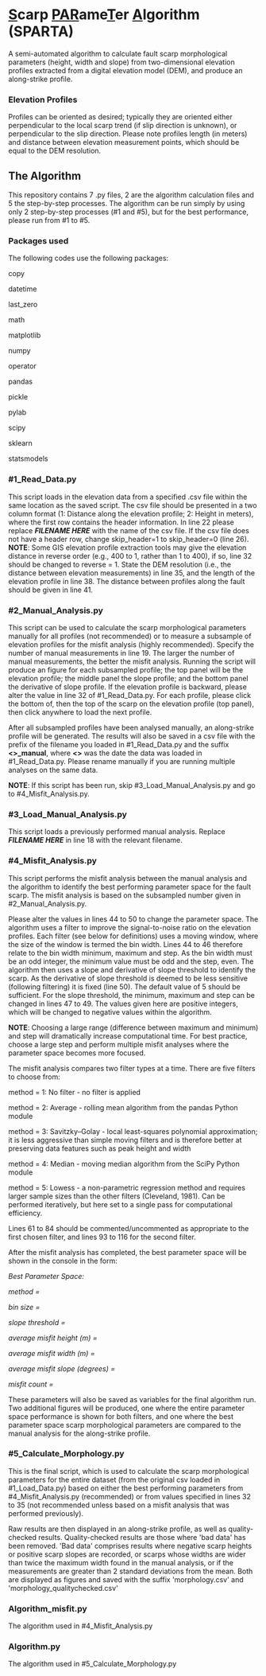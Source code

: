 # <b><u>S</b></u>carp <b><u>PAR</b></u>ame<b><u>T</b></u>er <b><u>A</b></u>lgorithm (SPARTA)

A semi-automated algorithm to calculate fault scarp morphological parameters (height, width and slope) from two-dimensional elevation profiles extracted from a digital elevation model (DEM), and produce an along-strike profile.

### Elevation Profiles

Profiles can be oriented as desired; typically they are oriented either perpendicular to the local scarp trend (if slip direction is unknown), or perpendicular to the slip direction. Please note profiles length (in meters) and distance between elevation measurement points, which should be equal to the DEM resolution.

## The Algorithm

This repository contains 7 .py files, 2 are the algorithm calculation files and 5 the step-by-step processes. The algorithm can be run
simply by using only 2 step-by-step processes (#1 and #5), but for the best performance, please run from #1 to #5.

### Packages used

The following codes use the following packages:

copy

datetime

last_zero

math

matplotlib

numpy

operator

pandas

pickle

pylab

scipy

sklearn

statsmodels

### #1_Read_Data.py

This script loads in the elevation data from a specified .csv file within the same location as the saved script. The csv file should be presented in a two column format (1: Distance along the elevation profile; 2: Height in meters), where the first row contains the header information. In line 22 please replace <i><b>FILENAME HERE</i></b> with the name of the csv file. If the csv file does not have a header row, change skip_header=1 to skip_header=0 (line 26). <b>NOTE</b>: Some GIS elevation profile extraction tools may give the elevation distance in reverse order (e.g., 400 to 1, rather than 1 to 400), if so, line 32 should be changed to reverse = 1. State the DEM resolution (i.e., the distance between elevation measurements) in line 35, and the length of the elevation profile in line 38. The distance between profiles along the fault should be given in line 41. 

### #2_Manual_Analysis.py

This script can be used to calculate the scarp morphological parameters manually for all profiles (not recommended) or to measure a subsample of elevation profiles for the misfit analysis (highly recommended). Specify the number of manual measurements in line 19. The larger the number of manual measurements, the better the misfit analysis. Running the script will produce an figure for each subsampled profile; the top panel will be the elevation profile; the middle panel the slope profile; and the bottom panel the derivative of slope profile. If the elevation profile is backward, please alter the value in line 32 of #1_Read_Data.py. For each profile, please click the bottom of, then the top of the scarp on the elevation profile (top panel), then click anywhere to load the next profile.

After all subsampled profiles have been analysed manually, an along-strike profile will be generated. The results will also be saved in a csv file with the prefix of the filename you loaded in #1_Read_Data.py and the suffix <b><<TIME STAMP>>_manual</b>, where <b><<TIME STAMP>></b> was the date the data was loaded in #1_Read_Data.py. Please rename manually if you are running multiple analyses on the same data.

<b>NOTE</b>: If this script has been run, skip #3_Load_Manual_Analysis.py and go to #4_Misfit_Analysis.py.

### #3_Load_Manual_Analysis.py

This script loads a previously performed manual analysis. Replace <i><b>FILENAME HERE</b></i> in line 18 with the relevant filename.

### #4_Misfit_Analysis.py

This script performs the misfit analysis between the manual analysis and the algorithm to identify the best performing parameter space for the fault scarp. The misfit analysis is based on the subsampled number given in #2_Manual_Analysis.py. 

Please alter the values in lines 44 to 50 to change the parameter space. The algorithm uses a filter to improve the signal-to-noise ratio on the elevation profiles. Each filter (see below for definitions) uses a moving window, where the size of the window is termed the bin width. Lines 44 to 46 therefore relate to the bin width minimum, maximum and step. As the bin width must be an odd integer, the minimum value must be odd and the step, even. The algorithm then uses a slope and derivative of slope threshold to identify the scarp. As the derivative of slope threshold is deemed to be less sensitive (following filtering) it is fixed (line 50). The default value of 5 should be sufficient. For the slope threshold, the minimum, maximum and step can be changed in lines 47 to 49. The values given here are positive integers, which will be changed to negative values within the algorithm.

<b>NOTE</b>: Choosing a large range (difference between maximum and minimum) and step will dramatically increase computational time. For best practice, choose a large step and perform multiple misfit analyses where the parameter space becomes more focused.

The misfit analysis compares two filter types at a time. There are five filters to choose from:

method = 1: No filter - no filter is applied 

method = 2: Average - rolling mean algorithm from the pandas Python module

method = 3: Savitzky–Golay - local least-squares polynomial approximation; it is less aggressive than simple moving filters and is therefore better at preserving data features such as peak height and width

method = 4: Median - moving median algorithm from the SciPy Python module

method = 5: Lowess - a non-parametric regression method and requires larger sample sizes than the other filters (Cleveland, 1981). 
                      Can be performed iteratively, but here set to a single pass for computational efficiency.

Lines 61 to 84 should be commented/uncommented as appropriate to the first chosen filter, and lines 93 to 116 for the second filter.

After the misfit analysis has completed, the best parameter space will be shown in the console in the form:

<i>Best Parameter Space:

method = 

bin size = 

slope threshold = 

average misfit height (m) =

average misfit width (m) =

average misfit slope (degrees) =

misfit count =</i>

These parameters will also be saved as variables for the final algorithm run. Two additional figures will be produced, one where the
entire parameter space performance is shown for both filters, and one where the best parameter space scarp morphological parameters
are compared to the manual analysis for the along-strike profile.

### #5_Calculate_Morphology.py

This is the final script, which is used to calculate the scarp morphological parameters for the entire dataset (from the original csv loaded in #1_Load_Data.py) based on either the best performing parameters from #4_Misfit_Analysis.py (recommended) or from values specified in lines 32 to 35 (not recommended unless based on a misfit analysis that was performed previously). 

Raw results are then displayed in an along-strike profile, as well as quality-checked results. Quality-checked results are those where 'bad data' has been removed. 'Bad data' comprises results where negative scarp heights or positive scarp slopes are recorded, or scarps whose widths are wider than twice the maximum width found in the manual analysis, or if the measurements are greater than 2 standard deviations from the mean. Both are displayed as figures and saved with the suffix 'morphology.csv' and 'morphology_qualitychecked.csv'

### Algorithm_misfit.py

The algorithm used in #4_Misfit_Analysis.py

### Algorithm.py

The algorithm used in #5_Calculate_Morphology.py

